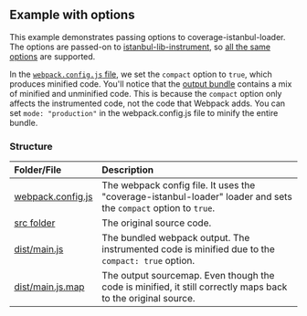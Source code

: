 Example with options
------------------------------------

This example demonstrates passing options to coverage-istanbul-loader.  The options are passed-on to [istanbul-lib-instrument](https://github.com/istanbuljs/istanbuljs/tree/master/packages/istanbul-lib-instrument), so [all the same options](https://github.com/istanbuljs/istanbuljs/blob/25509c7ff31f114e7036a940ed799d6d0548b706/packages/istanbul-lib-instrument/src/instrumenter.js#L11-L33) are supported.

In the [`webpack.config.js` file](webpack.config.js), we set the `compact` option to `true`, which produces minified code. You'll notice that the [output bundle](dist/main.js) contains a mix of minified and unminified code.  This is because the `compact` option only affects the instrumented code, not the code that Webpack adds. You can set `mode: "production"` in the webpack.config.js file to minify the entire bundle.



### Structure

|Folder/File                              |Description
|:----------------------------------------|:----------------------------------------------------
|[webpack.config.js](webpack.config.js)   |The webpack config file.  It uses the "coverage-istanbul-loader" loader and sets the `compact` option to `true`.
|[src folder](src)                        |The original source code.
|[dist/main.js](dist/main.js)             |The bundled webpack output. The instrumented code is minified due to the `compact: true` option.
|[dist/main.js.map](dist/main.js.map)     |The output sourcemap. Even though the code is minified, it still correctly maps back to the original source.
